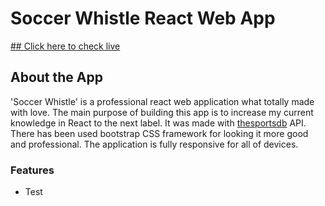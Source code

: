 # Soccer Whistle React Web App

[## Click here to check live](https://frosty-turing-97f46b.netlify.app/)

## About the App

'Soccer Whistle' is a professional react web application what totally made with love. The main purpose of building this app is to increase my current knowledge in React to the next label. It was made with [thesportsdb](http://thesportsdb.com/) API. There has been used bootstrap CSS framework for looking it more good and professional. The application is fully responsive for all of devices.

### Features

<ul>
<li>Test</li>
</ul>
